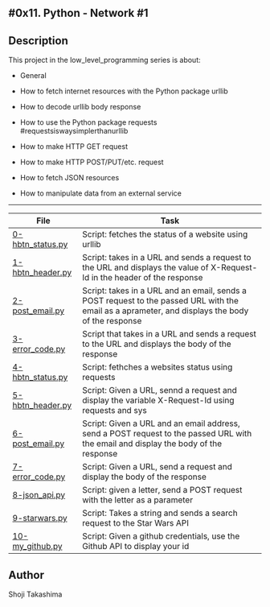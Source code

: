 #0x11. Python - Network #1
---
## Description

This project in the low_level_programming series is about:

* General

* How to fetch internet resources with the Python package urllib

* How to decode urllib body response

* How to use the Python package requests #requestsiswaysimplerthanurllib

* How to make HTTP GET request

* How to make HTTP POST/PUT/etc. request

* How to fetch JSON resources

* How to manipulate data from an external service

---
File|Task
---|---
[0-hbtn_status.py](./0-hbtn_status.py) | Script: fetches the status of a website using urllib
[1-hbtn_header.py](./1-hbtn_header.py) | Script: takes in a URL and sends a request to the URL and displays the value of X-Request-Id in the header of the response
[2-post_email.py](./2-post_email.py) | Script: takes in a URL and an email, sends a POST request to the passed URL with the email as a aprameter, and displays the body of the response
[3-error_code.py](./3-error_code.py) | Script that takes in a URL and sends a request to the URL and displays the body of the response
[4-hbtn_status.py](./4-hbtn_status.py) | Script: fethches a websites status using requests
[5-hbtn_header.py](./5-hbtn_header.py) | Script: Given a URL, sennd a request and display the variable X-Request-Id using requests and sys
[6-post_email.py](./6-post_email.py) | Script: Given a URL and an email address, send a POST request to the passed URL with the email and display the body of the response
[7-error_code.py](./7-error_code.py) | Script: Given a URL, send a request and display the body of the response
[8-json_api.py](./8-json_api.py) | Script: given a letter, send a POST request with the letter as a parameter
[9-starwars.py](./9-starwars.py) | Script: Takes a string and sends a search request to the Star Wars API
[10-my_github.py](./10-my_github.py) | Script: Given a github credentials, use the Github API to display your id

## Author
 Shoji Takashima
